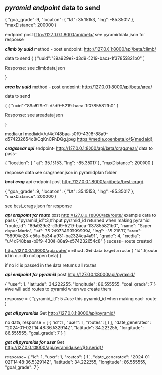 ***pyramid endpoint***
data to send 
-
{
  "goal_grade": 9,
  "location": {
    "lat": 35.15153,
    "lng": -85.35017
  },
  "maxDistance": 200000
} 

 endpoint post http://127.0.0.1:8000/api/beta/
 see pyramiddata.json for response


***climb by uuid***
method - post
endpoint:
 http://127.0.0.1:8000/api/beta/climb/

 data to send 
 {
    {
  "uuid":"89a929e2-d3d9-5219-baca-1f37855821b0"
} 

Response: see climbdata.json 

 }

***area by uuid***
method - post
endpoint:
 http://127.0.0.1:8000/api/beta/area/

 data to send 

 {
    {
  "uuid":"89a929e2-d3d9-5219-baca-1f37855821b0"
} 

Response: see areadata.json 

 }

 media url 
 mediaid=/u/4d748baa-b0f9-4308-88a9-d574232654c8/CqKnCRhDQg.jpeg
 https://media.openbeta.io/${mediaid}


 ***cragsnear api*** 
  endpoint- http://127.0.0.1:8000/api/beta/cragsnear/
 data to pass-

 {
  "location": {
    "lat": 35.15153,
    "lng": -85.35017
  },
  "maxDistance": 200000
} 

response data see cragsnear.json in pyramidplan folder


***best crag***
api endpoint 
post
http://127.0.0.1:8000/api/beta/best-crag/


{
  "goal_grade": 9,
  "location": {
    "lat": 35.15153,
    "lng": -85.35017
  },
  "maxDistance": 200000
} 

see best_crags.json for response


***api endpoint for route***
post
http://127.0.0.1:8000/api/route/
example data to pass
{
  "pyramid_id":3,#input pyramid_id returned when making pyramid
  "route_id": "89a929e2-d3d9-5219-baca-1f37855821b0",
  "name": "Super duper Mario",
  "lat": 35.249734999999994,
  "lng": -85.21837,
  "area": "58994c28-e56a-5a34-a931-ba2324ea4a91",
  "grade": 4,
  "media": "u/4d748baa-b0f9-4308-88a9-d574232654c8"
}
sucess= route created

http://127.0.0.1:8000/api/route/
method :Get 
data to get a route
{
  "id":1(route id in our db not open beta)
}

if no id is passed in the data returns all routes

***api endpoint for pyramid***
post 
http://127.0.0.1:8000/api/pyramid/

{
  "user": 1,
  "latitude": 34.222255,
  "longitude": 86.555555,
  "goal_grade": 7
}
#we will add routes to pyramid when we create them 

response = {
  "pyramid_id": 5 #use this pyramid_id when making each route
}

***get all pyramids***
Get 
http://127.0.0.1:8000/api/pyramid/

no data,
response =
[
  {
    "id":1 ,
    "user": 1,
    "routes": [
      1
    ],
    "date_generated": "2024-01-02T14:48:36.532914Z",
    "latitude": 34.222255,
    "longitude": 86.555555,
    "goal_grade": 7
  }
]

***get all pyramids for user***
Get 
http://127.0.0.1:8000/api/pyramid/user/${userid}/

response= 
{
  "id": 1,
  "user": 1,
  "routes": [
    1
  ],
  "date_generated": "2024-01-02T14:48:36.532914Z",
  "latitude": 34.222255,
  "longitude": 86.555555,
  "goal_grade": 7
}
